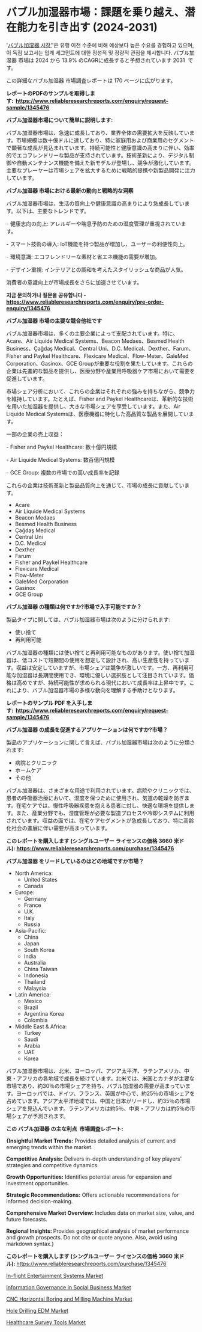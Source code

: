 <p><h1>バブル加湿器市場：課題を乗り越え、潜在能力を引き出す (2024-2031)</h1></p><p>'<a href="https://www.reliableresearchreports.com/global-bubble-humidifier-market-r1345476?utm_campaign=110&utm_medium=36&utm_source=Github&utm_content=ia&utm_term=25102024&utm_id=bubble-humidifier">バブル加湿器 시장'</a>'은 유행 이전 수준에 비해 예상보다 높은 수요를 경험하고 있으며, 이 독점 보고서는 업계 세그먼트에 대한 정성적 및 정량적 관점을 제시합니다. バブル加湿器 市場は 2024 から 13.9% のCAGRに成長すると予想されています 2031&nbsp; です。</p>
<p>この詳細なバブル加湿器 市場調査レポートは 170 ページに広がります。</p>
<p><strong>レポートのPDFのサンプルを取得します</strong><strong>:&nbsp;&nbsp;<a href="https://www.reliableresearchreports.com/enquiry/request-sample/1345476?utm_campaign=110&utm_medium=36&utm_source=Github&utm_content=ia&utm_term=25102024&utm_id=bubble-humidifier">https://www.reliableresearchreports.com/enquiry/request-sample/1345476</a></strong></p>
<p><strong>バブル加湿器市場について簡単に説明します:</strong></p>
<p><p>バブル加湿器市場は、急速に成長しており、業界全体の需要拡大を反映しています。市場規模は数十億ドルに達しており、特に家庭用および商業用のセグメントで顕著な成長が見込まれています。持続可能性と健康意識の高まりに伴い、効率的でエコフレンドリーな製品が支持されています。技術革新により、デジタル制御や自動メンテナンス機能を備えた新モデルが登場し、競争が激化しています。主要なプレーヤーは市場シェアを拡大するために戦略的提携や新製品開発に注力しています。</p></p>
<p><strong>バブル加湿器 市場における最新の動向と戦略的な洞察</strong></p>
<p><p>バブル加湿器市場は、生活の質向上や健康意識の高まりにより急成長しています。以下は、主要なトレンドです。</p><p>- 健康志向の向上: アレルギーや喘息予防のための湿度管理が重視されています。</p><p>- スマート技術の導入: IoT機能を持つ製品が増加し、ユーザーの利便性向上。</p><p>- 環境意識: エコフレンドリーな素材と省エネ機能の需要が増加。</p><p>- デザイン重視: インテリアとの調和を考えたスタイリッシュな商品が人気。</p><p>消費者の意識向上が市場成長をさらに加速させています。</p></p>
<p><strong>지금 문의하거나 질문을 공유합니다</strong><strong>&nbsp;</strong>-<strong><a href="https://www.reliableresearchreports.com/enquiry/pre-order-enquiry/1345476?utm_campaign=110&utm_medium=36&utm_source=Github&utm_content=ia&utm_term=25102024&utm_id=bubble-humidifier">https://www.reliableresearchreports.com/enquiry/pre-order-enquiry/1345476</a></strong></p>
<p><strong>バブル加湿器 市場の主要な競合他社です</strong></p>
<p><p>バブル加湿器市場は、多くの主要企業によって支配されています。特に、Acare、Air Liquide Medical Systems、Beacon Medaes、Besmed Health Business、Çağdaş Medical、Central Uni、D.C. Medical、Dexther、Farum、Fisher and Paykel Healthcare、Flexicare Medical、Flow-Meter、GaleMed Corporation、Gasinox、GCE Groupが重要な役割を果たしています。これらの企業は先進的な製品を提供し、医療分野や産業用呼吸器ケア市場において需要を促進しています。</p><p>市場シェア分析において、これらの企業はそれぞれの強みを持ちながら、競争力を維持しています。たとえば、Fisher and Paykel Healthcareは、革新的な技術を用いた加湿器を提供し、大きな市場シェアを享受しています。また、Air Liquide Medical Systemsは、医療機器に特化した高品質な製品を展開しています。</p><p>一部の企業の売上収益：</p><p>- Fisher and Paykel Healthcare: 数十億円規模</p><p>- Air Liquide Medical Systems: 数百億円規模</p><p>- GCE Group: 複数の市場での高い成長率を記録</p><p>これらの企業は技術革新と製品品質向上を通じて、市場の成長に貢献しています。</p></p>
<p><ul><li>Acare</li><li>Air Liquide Medical Systems</li><li>Beacon Medaes</li><li>Besmed Health Business</li><li>Çağdaş Medical</li><li>Central Uni</li><li>D.C. Medical</li><li>Dexther</li><li>Farum</li><li>Fisher and Paykel Healthcare</li><li>Flexicare Medical</li><li>Flow-Meter</li><li>GaleMed Corporation</li><li>Gasinox</li><li>GCE Group</li></ul></p>
<p><strong>バブル加湿器 の種類は何ですか?市場で入手可能ですか？</strong></p>
<p>製品タイプに関しては、バブル加湿器市場は次のように分けられます:</p>
<p><ul><li>使い捨て</li><li>再利用可能</li></ul></p>
<p><p>バブル加湿器の種類には使い捨てと再利用可能なものがあります。使い捨て加湿器は、低コストで短期間の使用を想定して設計され、高い生産性を持っています。収益は安定していますが、市場シェアは競争が激しいです。一方、再利用可能な加湿器は長期間使用でき、環境に優しい選択肢として注目されています。価格は高めですが、持続可能性が求められる現代において成長率は上昇中です。これにより、バブル加湿器市場の多様な動向を理解する手助けとなります。</p></p>
<p><strong>レポートのサンプル PDF を入手します:&nbsp;</strong><strong>&nbsp;<a href="https://www.reliableresearchreports.com/enquiry/request-sample/1345476?utm_campaign=110&utm_medium=36&utm_source=Github&utm_content=ia&utm_term=25102024&utm_id=bubble-humidifier">https://www.reliableresearchreports.com/enquiry/request-sample/1345476</a></strong></p>
<p><strong>バブル加湿器 の成長を促進するアプリケーションは何ですか?市場？</strong></p>
<p>製品のアプリケーションに関して言えば、バブル加湿器市場は次のように分類されます:</p>
<p><ul><li>病院とクリニック</li><li>ホームケア</li><li>その他</li></ul></p>
<p><p>バブル加湿器は、さまざまな用途で利用されています。病院やクリニックでは、患者の呼吸器治療において、湿度を保つために使用され、気道の乾燥を防ぎます。在宅ケアでは、慢性呼吸器疾患を抱える患者に対し、快適な環境を提供します。また、産業分野でも、湿度管理が必要な製造プロセスや冷却システムに利用されています。収益の面では、在宅ケアセグメントが急成長しており、特に高齢化社会の進展に伴い需要が高まっています。</p></p>
<p><strong>このレポートを購入します (シングルユーザー ライセンスの価格 3660 米ドル):</strong><strong>&nbsp;<a href="https://www.reliableresearchreports.com/purchase/1345476?utm_campaign=110&utm_medium=36&utm_source=Github&utm_content=ia&utm_term=25102024&utm_id=bubble-humidifier">https://www.reliableresearchreports.com/purchase/1345476</a></strong></p>
<p><strong>バブル加湿器 をリードしているのはどの地域ですか市場？</strong></p>
<p><ul>
    <li>
        North America:
        <ul>
            <li>United States</li>
            <li>Canada</li>
        </ul>
    </li>
    <li>
        Europe:
        <ul>
            <li>Germany</li>
            <li>France</li>
            <li>U.K.</li>
            <li>Italy</li>
            <li>Russia</li>
        </ul>
    </li>
    <li>
        Asia-Pacific:
        <ul>
            <li>China</li>
            <li>Japan</li>
            <li>South Korea</li>
            <li>India</li>
            <li>Australia</li>
            <li>China Taiwan</li>
            <li>Indonesia</li>
            <li>Thailand</li>
            <li>Malaysia</li>
        </ul>
    </li>
    <li>
        Latin America:
        <ul>
            <li>Mexico</li>
            <li>Brazil</li>
            <li>Argentina Korea</li>
            <li>Colombia</li>
        </ul>
    </li>
    <li>
        Middle East & Africa:
        <ul>
            <li>Turkey</li>
            <li>Saudi</li>
            <li>Arabia</li>
            <li>UAE</li>
            <li>Korea</li>
        </ul>
    </li>
    </ul></p>
<p><p>バブル加湿器市場は、北米、ヨーロッパ、アジア太平洋、ラテンアメリカ、中東・アフリカの各地域で成長を続けています。北米では、米国とカナダが主要な市場であり、約30％の市場シェアを持ち、バブル加湿器の需要が高まっています。ヨーロッパでは、ドイツ、フランス、英国が中心で、約25％の市場シェアを占めています。アジア太平洋地域では、中国と日本がリードし、約35％の市場シェアを見込んでいます。ラテンアメリカは約5％、中東・アフリカは約5％の市場シェアが予測されます。</p></p>
<p><strong>この バブル加湿器 の主な利点&nbsp; 市場調査レポート:</strong></p>
<p><strong>{Insightful Market Trends:</strong> Provides detailed analysis of current and emerging trends within the market.</p>
<p><strong>Competitive Analysis:</strong> Delivers in-depth understanding of key players' strategies and competitive dynamics.</p>
<p><strong>Growth Opportunities:</strong> Identifies potential areas for expansion and investment opportunities.</p>
<p><strong>Strategic Recommendations:</strong> Offers actionable recommendations for informed decision-making.</p>
<p><strong>Comprehensive Market Overview: </strong>Includes data on market size, value, and future forecasts.</p>
<p><strong>Regional Insights: </strong>Provides geographical analysis of market performance and growth prospects. Do not cite or quote anyone. Also, avoid using markdown syntax.}</p>
<p><strong>このレポートを購入します (シングルユーザー ライセンスの価格 3660 米ドル):&nbsp;</strong><a href="https://www.reliableresearchreports.com/purchase/1345476?utm_campaign=110&utm_medium=36&utm_source=Github&utm_content=ia&utm_term=25102024&utm_id=bubble-humidifier">https://www.reliableresearchreports.com/purchase/1345476</a></p>
<p><p><a href="https://github.com/Rekhakhatun65/Market-Research-Report-List-1/blob/main/in-flight-entertainment-systems-market.md?utm_campaign=110&utm_medium=36&utm_source=Github&utm_content=ia&utm_term=25102024&utm_id=bubble-humidifier">In-flight Entertainment Systems Market</a></p><p><a href="https://github.com/HeatherFernandez476/Market-Research-Report-List-1/blob/main/information-governance-in-social-business-market.md?utm_campaign=110&utm_medium=36&utm_source=Github&utm_content=ia&utm_term=25102024&utm_id=bubble-humidifier">Information Governance in Social Business Market</a></p><p><a href="https://issuu.com/reportprime-2/docs/cnc-horizontal-boring-and-milling-m_d4e9b0ca0cda37?utm_campaign=110&utm_medium=36&utm_source=Github&utm_content=ia&utm_term=25102024&utm_id=bubble-humidifier">CNC Horizontal Boring and Milling Machine Market</a></p><p><a href="https://issuu.com/reportprime-2/docs/hole-drilling-edm-market-size-2030._52926914499f56?utm_campaign=110&utm_medium=36&utm_source=Github&utm_content=ia&utm_term=25102024&utm_id=bubble-humidifier">Hole Drilling EDM Market</a></p><p><a href="https://www.linkedin.com/pulse/global-perspectives-healthcare-survey-tools-market-trends-xxoqf?utm_campaign=110&utm_medium=36&utm_source=Github&utm_content=ia&utm_term=25102024&utm_id=bubble-humidifier">Healthcare Survey Tools Market</a></p></p>
<p>&nbsp;</p>